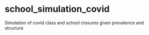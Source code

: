 # school_simulation_covid
Simulation of covid class and school closures given prevalence and structure
